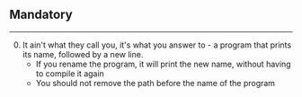 ## Mandatory ##
***
0. It ain't what they call you, it's what you answer to -  a program that prints its name, followed by a new line.
	* If you rename the program, it will print the new name, without having to compile it again
	* You should not remove the path before the name of the program
